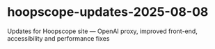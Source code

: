 # hoopscope-updates-2025-08-08
Updates for Hoopscope site — OpenAI proxy, improved front-end, accessibility and performance fixes
